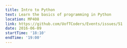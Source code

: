 ```yaml
---
title: Intro to Python
text: Learn the basics of programming in Python
location: MP408
link: https://github.com/UofTCoders/Events/issues/51
date: 2016-06-09
startTime: '18:10'
endTime: '19:00'
---
```

